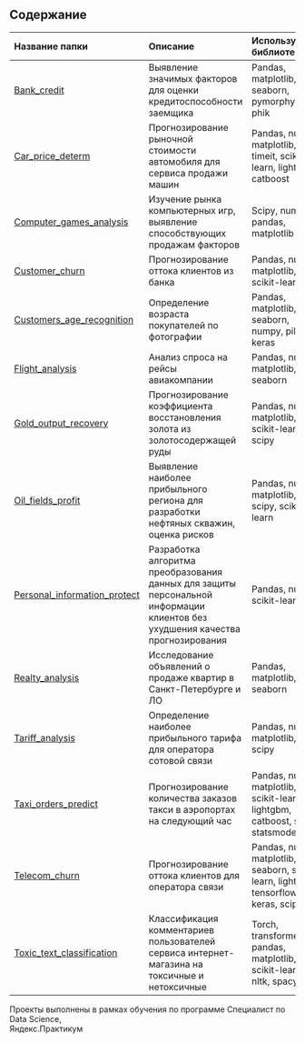 ## Содержание


| Название папки | Описание     | Используемые библиотеки |
| :---------------------| :------------------------------------------------------------------------|:------------------------|
| [Bank_credit](https://github.com/danchenkova/projects/tree/main/Bank_credit) | Выявление значимых факторов для оценки кредитоспособности заемщика  | Pandas, matplotlib, seaborn, pymorphy2, phik |
| [Car_price_determ](https://github.com/danchenkova/projects/tree/main/Car_price_determ) | Прогнозирование рыночной стоимости автомобиля для сервиса продажи машин | Pandas, numpy, matplotlib, timeit, scikit-learn, lightgbm, catboost |
| [Computer_games_analysis](https://github.com/danchenkova/projects/tree/main/Computer_games_analysis) | Изучение рынка компьютерных игр, выявление способствующих продажам факторов | Scipy, numpy, pandas, matplotlib |
| [Customer_churn](https://github.com/danchenkova/projects/tree/main/Customer_churn)| Прогнозирование оттока клиентов из банка| Pandas, numpy, matplotlib, scikit-learn |
| [Customers_age_recognition](https://github.com/danchenkova/projects/tree/main/Customers_age_recognition)| Определение возраста покупателей по фотографии| Pandas, matplotlib, seaborn, numpy, pil, keras |
| [Flight_analysis](https://github.com/danchenkova/projects/tree/main/Flight_analysis)| Анализ спроса на рейсы авиакомпании| Pandas, numpy, matplotlib, seaborn |
| [Gold_output_recovery](https://github.com/danchenkova/projects/tree/main/Gold_output_recovery)|Прогнозирование коэффициента восстановления золота из золотосодержащей руды| Pandas, numpy, matplotlib, scikit-learn, scipy |
| [Oil_fields_profit](https://github.com/danchenkova/projects/tree/main/Oil_fields_profit)| Выявление наиболее прибыльного региона для разработки нефтяных скважин, оценка рисков| Pandas, numpy, matplotlib, scipy, scikit-learn |
| [Personal_information_protect](https://github.com/danchenkova/projects/tree/main/Personal_information_protect)| Разработка алгоритма преобразования данных для защиты персональной информации клиентов без ухудшения качества прогнозирования| Pandas, numpy, scikit-learn |
| [Realty_analysis](https://github.com/danchenkova/projects/tree/main/Realty_analysis)| Исследование объявлений о продаже квартир в Санкт-Петербурге и ЛО| Pandas, matplotlib, seaborn |
| [Tariff_analysis](https://github.com/danchenkova/projects/tree/main/Tariff_analysis)| Определение наиболее прибыльного тарифа для оператора сотовой связи| Pandas, numpy, matplotlib, scipy |
| [Taxi_orders_predict](https://github.com/danchenkova/projects/tree/main/Taxi_orders_predict)| Прогнозирование количества заказов такси в аэропортах на следующий час| Рandas, numpy, matplotlib, scikit-learn, lightgbm, catboost, scipy, statsmodels |
| [Telecom_churn](https://github.com/danchenkova/projects/tree/main/Telecom_churn)| Прогнозирование оттока клиентов для оператора связи| Рandas, numpy, matplotlib, seaborn, scikit-learn, lightgbm, tensorflow, keras, scipy |
| [Toxic_text_classification](https://github.com/danchenkova/projects/tree/main/Toxic_text_classification)| Классификация комментариев пользователей сервиса интернет-магазина на токсичные и нетоксичные| Torch, transformers, pandas, matplotlib, scikit-learn, re, nltk, spacy |

<div>Проекты выполнены в рамках обучения по программе Специалист по Data Science,</div>
<div>Яндекс.Практикум</div>
